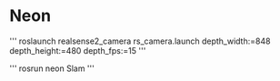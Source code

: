 # Neon

'''
roslaunch realsense2_camera rs_camera.launch depth_width:=848 depth_height:=480 depth_fps:=15 
'''



'''
rosrun neon Slam
'''
